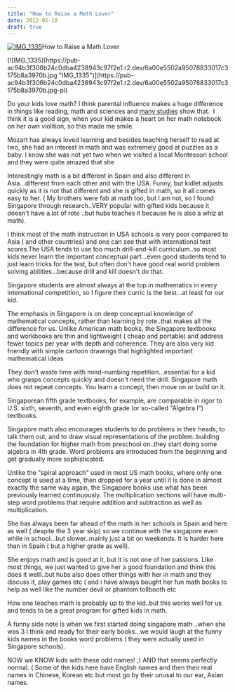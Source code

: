 ```yaml
---
title: "How to Raise a Math Lover"
date: 2012-05-10
draft: true
---
```


[![IMG_1335](https://pub-ac94b3f306b24c0dba4238943c97f2e1.r2.dev/6a00e5502a95078833017744532f2a970d.jpg "IMG_1335")](https://pub-ac94b3f306b24c0dba4238943c97f2e1.r2.dev/6a00e5502a95078833017744532f2a970d.jpg-pi)How to Raise a Math Lover  
  
  
  

<!--more--> [![IMG_1335](https://pub-ac94b3f306b24c0dba4238943c97f2e1.r2.dev/6a00e5502a95078833017c3175b8a3970b.jpg "IMG_1335")](https://pub-ac94b3f306b24c0dba4238943c97f2e1.r2.dev/6a00e5502a95078833017c3175b8a3970b.jpg-pi)  
  
Do your kids love math? I think parental influence makes a huge difference in things like reading, math and sciences and [many studies](http://www.sciencedaily.com/releases/2008/05/080527123852.htm "studies show parental influences child's education") show that.  I think it is a good sign, when your kid makes a heart on her math notebook on her own violition, so this made me smile.  
  
Mozart has always loved learning and besides teaching herself to read at two, she had an interest in math and was extremely good at puzzles as a baby. I know she was not yet two when we visited a local Montessori school and they were quite amazed that she  
  
Interestingly math is a bit different in Spain and also different in Asia...different from each other and with the USA. Funny, but kidlet adjusts quickly as it is not that different and she is gifted in math, so it all comes easy to her. ( My brothers were fab at math too, but I am not, so I found Singapore through research..VERY popular with gifted kids because it doesn't have a lot of rote ..but hubs teaches it because he is also a whiz at math).  
  
I think most of the math instruction in USA schools is very poor compared to Asia ( and other countries) and one can see that with international test scores.The USA tends to use too much drill-and-kill curriculum..so most kids never learn the important conceptual part...even good students tend to just learn tricks for the test, but often don't have good real world problem solving abilities...because drill and kill doesn't do that.  
  
Singapore students are almost always at the top in mathematics in every international competition, so I figure their curric is the best...at least for our kid.  
  
The emphasis in Singapore is on deep conceptual knowledge of mathematical concepts, rather than learning by rote..that makes all the difference for us. Unlike American math books, the Singapore textbooks and workbooks are thin and lightweight ( cheap and portable) and address fewer topics per year with depth and coherence. They are also very kid friendly with simple cartoon drawings that highlighted important mathematical ideas  
  
They don't waste time with mind-numbing repetition...essential for a kid who grasps concepts quickly and doesn't need the drill. Singapore math does not repeat concepts. You learn a concept, then move on or build on it.  
  
Singaporean fifth grade textbooks, for example, are comparable in rigor to U.S. sixth, seventh, and even eighth grade (or so-called "Algebra I") textbooks.  
  
Singapore math also encourages students to do problems in their heads, to talk them out, and to draw visual representations of the problem..building the foundation for higher math from preschool on..they start doing some algebra in 4th grade. Word problems are introduced from the beginning and get gradually more sophisticated.  
  
Unlike the "spiral approach" used in most US math books, where only one concept is used at a time, then dropped for a year until it is done in almost exactly the same way again, the Singapore books use what has been previously learned continuously. The multiplication sections will have multi-step word problems that require addition and subtraction as well as multiplication.  
  
She has always been far ahead of the math in her schools in Spain and here as well ( despite the 3 year skip) so we continue with the singapore even while in school...but slower..mainly just a bit on weekends. It is harder here than in Spain ( but a higher grade as well).  
  
She enjoys math and is good at it, but it is not one of her passions. Like most things, we just wanted to give her a good foundation and think this does it welll..but hubs also does other things with her in math and they discuss it, play games etc ( and i have always bought her fun math books to help as well like the number devil or phantom tollbooth etc  
  
How one teaches math is probably up to the kid..but this works well for us and tends to be a great program for gifted kids in math.  
  
A funny side note is when we first started doing singapore math ..when she was 3 I think and ready for their early books...we would laugh at the funny kids names in the books word problems ( they were actually used in Singapore schools).  
  
NOW we KNOW kids with these odd names! ;) AND that seems perfectly normal. ( Some of the kids here have English names and then their real names in Chinese, Korean etc but most go by their unusal to our ear, Asian names.
